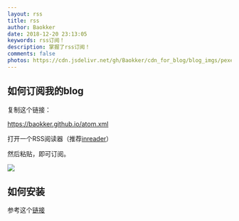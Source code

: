 ```yaml
---
layout: rss
title: rss
author: Baokker
date: 2018-12-20 23:13:05
keywords: rss订阅！
description: 掌握了rss订阅！
comments: false
photos: https://cdn.jsdelivr.net/gh/Baokker/cdn_for_blog/blog_imgs/pexels-alleksana-7430701.jpg
---
```



## 如何订阅我的blog

复制这个链接：

https://baokker.github.io/atom.xml

打开一个RSS阅读器（推荐[inreader](https://www.inoreader.com/)）

然后粘贴，即可订阅。

![](https://cdn.jsdelivr.net/gh/Baokker/cdn_for_blog/blog_imgs/20220131153924.png)



## 如何安装

参考这个[链接](https://cungudafa.gitee.io/post/8e37.html)
